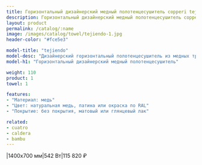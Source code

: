```yaml
---
title: Горизонтальный дизайнерский медный полотенцесушитель copperi tejiendo. Цены и размеры.
description: Горизонтальный дизайнерский медный полотенцесушитель copperi tejiendo в Москве по цене производителя.
layout: product
permalink: /catalog/:name
image: /images/catalog/towel/tejiendo-1.jpg
header-color: "#fce5e3"

model-title: "tejiendo"
model-desc: "Дизайнерский горизонтальный полотенцесушитель из медных труб. Мы обязательно когда-нибудь придумаем крутое описание для этой модели, но сейчас совсем не до того. Посмотрите пока на картинки, всё и так понятно. А если не понятно, позвоните нам и мы всё расскажем. Или напишите, если не любите звонить."
model-h1: "Горизонтальный дизайнерский медный полотенцесушитель"

weight: 110
product: 1
towel: 1

features:
- "Материал: медь"
- "Цвет: натуральная медь, патина или окраска по RAL"
- "Покрытие: без покрытия, матовый или глянцевый лак"

related:
- cuatro
- caldera
- bambu
---
```

|1400x700 мм|542 Вт|115 820 ₽